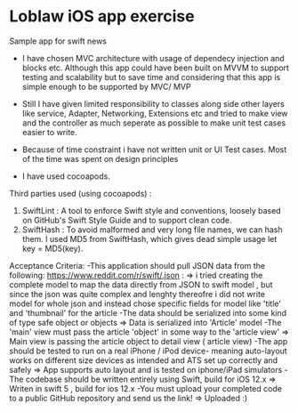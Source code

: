# Loblaw iOS app exercise
Sample app for swift news


- I have chosen MVC architecture with usage of dependecy injection and blocks etc. Although this app could have been built on MVVM to support testing and scalability but to save time and considering that this app is simple enough to be supported by MVC/ MVP

- Still I have given limited responsibility to classes along side other layers like service, Adapter, Networking, Extensions etc and tried to make view and the controller as much seperate as possible to make unit test cases easier to write.

- Because of time constraint i have not written unit or UI Test cases. Most of the time was spent on design principles 
- I have used cocoapods.

Third parties used (using cocoapods) : 
1) SwiftLint : A tool to enforce Swift style and conventions, loosely based on GitHub's Swift Style Guide and to support clean code. 
2) SwiftHash : To avoid malformed and very long file names, we can hash them. I used MD5 from SwiftHash, which gives dead simple usage let key = MD5(key).


Acceptance Criteria:
-This application should pull JSON data from the following: https://www.reddit.com/r/swift/.json : 
=> i tried creating the complete model to map the data directly from JSON to swift model , but since the json was quite complex and lenghty thereofre i did not write model for whole json and instead chose specific fields for model like 'title' and 'thumbnail' for the article
-The data should be serialized into some kind of type safe object or objects
=> Data is serialized into 'Article' model
-The 'main' view must pass the article 'object' in some way to the 'article view'
=> Main view is passing the article object to detail view ( article view)
-The app should be tested to run on a real iPhone / iPod device- meaning auto-layout works on different size devices as intended and ATS set up correctly and safely
=> App supports auto layout and is tested on iphone/iPad simulators 
-The codebase should be written entirely using Swift, build for iOS 12.x 
=> Writen in swift 5 , build for ios 12.x 
-You must upload your completed code to a public GitHub repository and send us the link!
=> Uploaded :)




